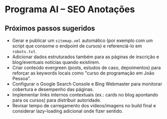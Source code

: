 # Programa AI – SEO Anotações

## Próximos passos sugeridos

- Gerar e publicar um `sitemap.xml` automático (por exemplo com um script que consome o endpoint de cursos) e referenciá-lo em `robots.txt`.
- Adicionar dados estruturados também para as páginas de inscrição e blog/eventuais notícias quando existirem.
- Criar conteúdo evergreen (posts, estudos de caso, depoimentos) para reforçar as keywords locais como "curso de programação em João Pessoa".
- Configurar o Google Search Console e Bing Webmaster para monitorar cobertura e desempenho das páginas.
- Implementar links internos contextuais (ex.: cards no blog apontando para os cursos) para distribuir autoridade.
- Revisar tempo de carregamento dos vídeos/imagens no build final e considerar lazy-loading adicional onde fizer sentido.

